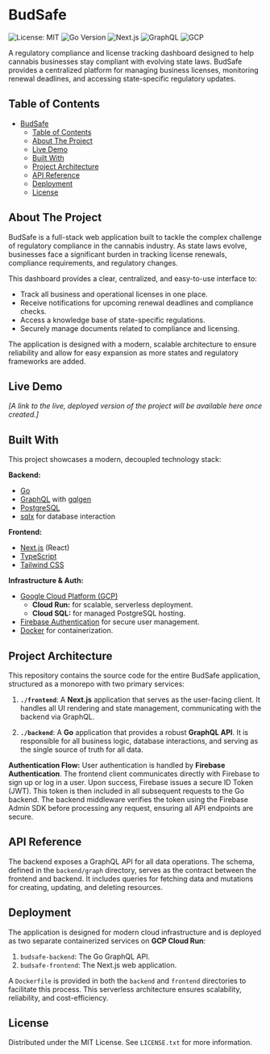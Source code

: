 # BudSafe

![License: MIT](https://img.shields.io/badge/License-MIT-yellow.svg)
![Go Version](https://img.shields.io/badge/Go-1.24.3-blue.svg)
![Next.js](https://img.shields.io/badge/Next.js-15.3.2-black.svg)
![GraphQL](https://img.shields.io/badge/GraphQL-API-e10098)
![GCP](https://img.shields.io/badge/Google_Cloud-Deployed-4285F4)

A regulatory compliance and license tracking dashboard designed to help cannabis businesses stay compliant with evolving state laws. BudSafe provides a centralized platform for managing business licenses, monitoring renewal deadlines, and accessing state-specific regulatory updates.

## Table of Contents

- [BudSafe](#budsafe)
  - [Table of Contents](#table-of-contents)
  - [About The Project](#about-the-project)
  - [Live Demo](#live-demo)
  - [Built With](#built-with)
  - [Project Architecture](#project-architecture)
  - [API Reference](#api-reference)
  - [Deployment](#deployment)
  - [License](#license)

## About The Project

BudSafe is a full-stack web application built to tackle the complex challenge of regulatory compliance in the cannabis industry. As state laws evolve, businesses face a significant burden in tracking license renewals, compliance requirements, and regulatory changes.

This dashboard provides a clear, centralized, and easy-to-use interface to:

- Track all business and operational licenses in one place.
- Receive notifications for upcoming renewal deadlines and compliance checks.
- Access a knowledge base of state-specific regulations.
- Securely manage documents related to compliance and licensing.

The application is designed with a modern, scalable architecture to ensure reliability and allow for easy expansion as more states and regulatory frameworks are added.

## Live Demo

_[A link to the live, deployed version of the project will be available here once created.]_

## Built With

This project showcases a modern, decoupled technology stack:

**Backend:**

- [Go](https://golang.org/)
- [GraphQL](https://graphql.org/) with [gqlgen](https://gqlgen.com/)
- [PostgreSQL](https://www.postgresql.org/)
- [sqlx](https://github.com/jmoiron/sqlx) for database interaction

**Frontend:**

- [Next.js](https://nextjs.org/) (React)
- [TypeScript](https://www.typescriptlang.org/)
- [Tailwind CSS](https://tailwindcss.com/)

**Infrastructure & Auth:**

- [Google Cloud Platform (GCP)](https://cloud.google.com/)
  - **Cloud Run:** for scalable, serverless deployment.
  - **Cloud SQL:** for managed PostgreSQL hosting.
- [Firebase Authentication](https://firebase.google.com/docs/auth) for secure user management.
- [Docker](https://www.docker.com/) for containerization.

## Project Architecture

This repository contains the source code for the entire BudSafe application, structured as a monorepo with two primary services:

1.  **`./frontend`**: A **Next.js** application that serves as the user-facing client. It handles all UI rendering and state management, communicating with the backend via GraphQL.

2.  **`./backend`**: A **Go** application that provides a robust **GraphQL API**. It is responsible for all business logic, database interactions, and serving as the single source of truth for all data.

**Authentication Flow:**
User authentication is handled by **Firebase Authentication**. The frontend client communicates directly with Firebase to sign up or log in a user. Upon success, Firebase issues a secure ID Token (JWT). This token is then included in all subsequent requests to the Go backend. The backend middleware verifies the token using the Firebase Admin SDK before processing any request, ensuring all API endpoints are secure.

## API Reference

The backend exposes a GraphQL API for all data operations. The schema, defined in the `backend/graph` directory, serves as the contract between the frontend and backend. It includes queries for fetching data and mutations for creating, updating, and deleting resources.

## Deployment

The application is designed for modern cloud infrastructure and is deployed as two separate containerized services on **GCP Cloud Run**:

1.  `budsafe-backend`: The Go GraphQL API.
2.  `budsafe-frontend`: The Next.js web application.

A `Dockerfile` is provided in both the `backend` and `frontend` directories to facilitate this process. This serverless architecture ensures scalability, reliability, and cost-efficiency.

## License

Distributed under the MIT License. See `LICENSE.txt` for more information.

